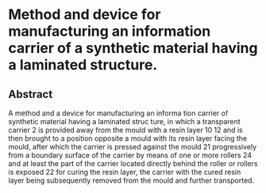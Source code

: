 # Method and device for manufacturing an information carrier of a synthetic material having a laminated structure.

## Abstract
A method and a device for manufacturing an informa tion carrier of synthetic material having a laminated struc ture, in which a transparent carrier 2 is provided away from the mould with a resin layer 10 12 and is then brought to a position opposite a mould with its resin layer facing the mould, after which the carrier is pressed against the mould 21 progressively from a boundary surface of the carrier by means of one or more rollers 24 and at least the part of the carrier located directly behind the roller or rollers is exposed 22 for curing the resin layer, the carrier with the cured resin layer being subsequently removed from the mould and further transported.